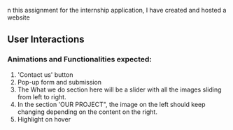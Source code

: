n this assignment for the internship application, I have created and hosted a website
## User Interactions

### **Animations  and Functionalities expected:**

1. 'Contact us' button
2. Pop-up form and submission
3. The What we do section here will be a slider with all the images sliding from left to right.
4. In the section 'OUR PROJECT", the image on the left should keep changing depending on the content on the right.
5. Highlight on hover
